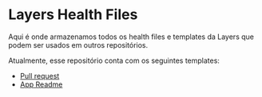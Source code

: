 # Layers Health Files

Aqui é onde armazenamos todos os health files e templates da Layers que podem ser usados em outros repositórios.

Atualmente, esse repositório conta com os seguintes templates:

- [Pull request](./PULL_REQUEST_TEMPLATE/default.md)
- [App Readme](./README_TEMPLATE/app_default.md)

